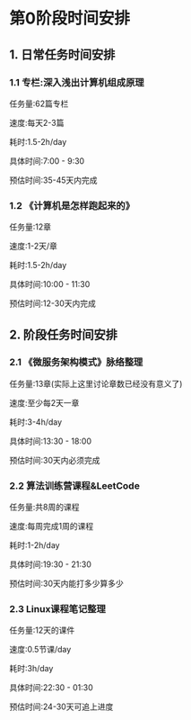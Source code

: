 # 第0阶段时间安排

## 1. 日常任务时间安排

### 1.1 专栏:深入浅出计算机组成原理

任务量:62篇专栏

速度:每天2-3篇

耗时:1.5-2h/day

具体时间:7:00 - 9:30

预估时间:35-45天内完成

### 1.2 《计算机是怎样跑起来的》

任务量:12章

速度:1-2天/章

耗时:1.5-2h/day

具体时间:10:00 - 11:30

预估时间:12-30天内完成

## 2. 阶段任务时间安排

### 2.1 《微服务架构模式》脉络整理

任务量:13章(实际上这里讨论章数已经没有意义了)

速度:至少每2天一章

耗时:3-4h/day

具体时间:13:30 - 18:00

预估时间:30天内必须完成

### 2.2 算法训练营课程&LeetCode

任务量:共8周的课程

速度:每周完成1周的课程

耗时:1-2h/day

具体时间:19:30 - 21:30

预估时间:30天内能打多少算多少

### 2.3 Linux课程笔记整理

任务量:12天的课件

速度:0.5节课/day

耗时:3h/day

具体时间:22:30 - 01:30

预估时间:24-30天可追上进度
